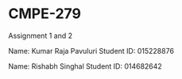 # CMPE-279

Assignment 1 and 2

Name: Kumar Raja Pavuluri
Student ID: 015228876

Name: Rishabh Singhal
Student ID: 014682642


